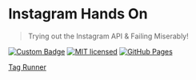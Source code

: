 # Instagram Hands On
> Trying out the Instagram API & Failing Miserably!

[![Custom Badge](https://img.shields.io/badge/Author-Abhijit%20Kar-brightgreen.svg?style=flat)](http://www.abhijit-kar.com/)
[![MIT licensed](https://img.shields.io/badge/Licence-MIT-blue.svg?style=flat)](https://opensource.org/licenses/mit-license.php)
[![GitHub Pages](https://img.shields.io/badge/Server-GitHub%20Pages-brightgreen.svg?style=flat)](http://www.abhijit-kar.com/instagram-hands-on/)

[Tag Runner](https://nbviewer.jupyter.org/github/abhijit-kar/instagram-hands-on/blob/master/tag-runner.ipynb)
